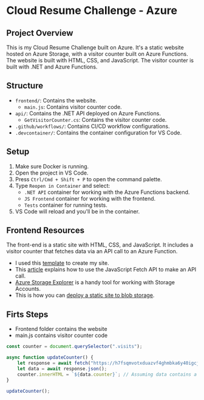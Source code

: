 # Cloud Resume Challenge - Azure

## Project Overview

This is my Cloud Resume Challenge built on Azure. It's a static website hosted on Azure Storage, with a visitor counter built on Azure Functions. The website is built with HTML, CSS, and JavaScript. The visitor counter is built with .NET and Azure Functions.

## Structure

- `frontend/`: Contains the website.
  - `main.js`: Contains visitor counter code.
- `api/`: Contains the .NET API deployed on Azure Functions.
  - `GetVisitorCounter.cs`: Contains the visitor counter code.
- `.github/workflows/`: Contains CI/CD workflow configurations.
- `.devcontainer/`: Contains the container configuration for VS Code.

## Setup

1. Make sure Docker is running.
2. Open the project in VS Code.
3. Press `Ctrl/Cmd + Shift + P` to open the command palette.
4. Type `Reopen in Container` and select:
   - `.NET API` container for working with the Azure Functions backend.
   - `JS Frontend` container for working with the frontend.
   - `Tests` container for running tests.
5. VS Code will reload and you'll be in the container.

## Frontend Resources

The front-end is a static site with HTML, CSS, and JavaScript. It includes a visitor counter that fetches data via an API call to an Azure Function.

- I used this [template](#) to create my site.
- This [article](#) explains how to use the JavaScript Fetch API to make an API call.
- [Azure Storage Explorer](#) is a handy tool for working with Storage Accounts.
- This is how you can [deploy a static site to blob storage](#).


## Firts Steps

- Frontend folder contains the website
- main.js contains visitor counter code

```js
const counter = document.querySelector(".visits");

async function updateCounter() {
    let response = await fetch("https://h7fsqmvotxduazvf4ghmbka6y40igcjx.lambda-url.us-east-1.on.aws/");
    let data = await response.json();
    counter.innerHTML = `${data.counter}`; // Assuming data contains a "counter" key
}

updateCounter();
```
